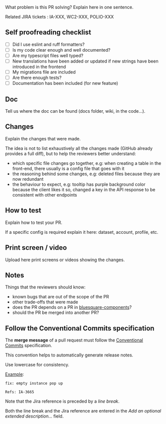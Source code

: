 What problem is this PR solving? Explain here in one sentence.

Related JIRA tickets : IA-XXX, WC2-XXX, POLIO-XXX

## Self proofreading checklist

- [ ] Did I use eslint and ruff formatters?
- [ ] Is my code clear enough and well documented?
- [ ] Are my typescript files well typed?
- [ ] New translations have been added or updated if new strings have been introduced in the frontend
- [ ] My migrations file are included
- [ ] Are there enough tests?
- [ ] Documentation has been included (for new feature)

## Doc

Tell us where the doc can be found (docs folder, wiki, in the code...).

## Changes

Explain the changes that were made.

The idea is not to list exhaustively all the changes made (GitHub already provides a full diff), but to help the reviewers better understand:

- which specific file changes go together, e.g: when creating a table in the front-end, there usually is a config file that goes with it
- the reasoning behind some changes, e.g: deleted files because they are now redundant
- the behaviour to expect, e.g: tooltip has purple background color because the client likes it so, changed a key in the API response to be consistent with other endpoints

## How to test

Explain how to test your PR.

If a specific config is required explain it here: dataset, account, profile, etc.

## Print screen / video

Upload here print screens or videos showing the changes.

## Notes

Things that the reviewers should know:

- known bugs that are out of the scope of the PR
- other trade-offs that were made
- does the PR depends on a PR in [bluesquare-components](https://github.com/BLSQ/bluesquare-components)?
- should the PR be merged into another PR?

## Follow the Conventional Commits specification

The **merge message** of a pull request must follow the [Conventional Commits](https://www.conventionalcommits.org/en/v1.0.0/) specification.

This convention helps to automatically generate release notes.

Use lowercase for consistency.

[Example](https://github.com/BLSQ/iaso/commit/8b8d7d3064138c1e57878f17b4eb922516ab0112):

```
fix: empty instance pop up

Refs: IA-3665
```

Note that the Jira reference is preceded by a _line break_.

Both the line break and the Jira reference are entered in the _Add an optional extended description…_ field.
